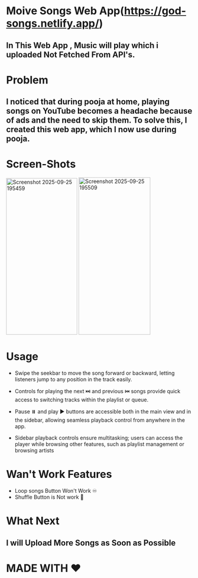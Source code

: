 # Moive Songs Web App(https://god-songs.netlify.app/)
## In This Web App , Music will play which i uploaded Not Fetched From API's.
# Problem
## I noticed that during pooja at home, playing songs on YouTube becomes a headache because of ads and the need to skip them. To solve this, I created this web app, which I now use during pooja.


# Screen-Shots
<img width="192" height="423" alt="Screenshot 2025-09-25 195459" src="https://github.com/user-attachments/assets/2d2b004b-03a4-4109-a2b0-90323438434f" />
<img width="194" height="425" alt="Screenshot 2025-09-25 195509" src="https://github.com/user-attachments/assets/fd465d7a-b0de-4336-9cc9-8f8705337ecb" />

# Usage
- Swipe the seekbar to move the song forward or backward, letting listeners jump to any position in the track easily.

- Controls for playing the next ⏭️ and previous ⏮️ songs provide quick access to switching tracks within the playlist or queue.

- Pause ⏸️ and play ▶️ buttons are accessible both in the main view and in the sidebar, allowing seamless playback control from anywhere in the app.

- Sidebar playback controls ensure multitasking; users can access the player while browsing other features, such as playlist management or browsing artists

# Wan't Work Features
* Loop songs Button Won't Work ♾️
* Shuffle Button is Not work 🔀

# What Next 
## I will Upload More Songs as Soon as Possible

# MADE WITH ❤️
